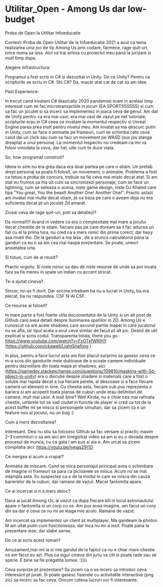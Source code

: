 # Utilitar_Open - Among Us dar low-budget
 Proba de Open la Utilitar Infoeducatie
 
 Context: Proba de Open Utilitar de la Infoeducatie 2021 a avut ca tema realizarea unui joc de tip Among Us prin codare, farmece, rage quit-uri, orice numa sa iasa. Aici va trai arhiva cu proiectul meu pana la jurizare si mult timp dupa.
 
 
 Alegere infrastructura:
 
 Programul a fost scris in C# si dezvoltat in Unity. De ce Unity? Pentru ca scripturile se scriu in C#. Stii C#? Da, macar atat cat de cat sa am idee.
 
 
 Past Experience:
 
 In trecut cand invatam C# (basically 2020 pandemie) eram in acelasi timp interesat cum se fac microtranzactiile in jocuri (EA SPORTSSSSSS)  si cum sa fac un joculet si sa incerc sa implementez in joaca ceva de genul. Am dat de Unity pentru ca era mai usor, era mai vast de vazut pe net tutoriale, scripturile erau in C# ceea ce invatam la momentul respectiv si Unreal Engine parea prea mult pentru nivelul meu. Am invatat sa ma descurc putin in Unity, cum se face o animatie pe frameuri, cum se schimba cate ceva cand dai un click sau cum sa faci un movement pe WASD (sus jos stanga dreapta) a unui personaj. La momentul respectiv nu credeam ca imi va folosi vreodata la ceva, dar hei, uite cum te duce viata.
 
 
So, how programel construit?

Ideea in sine nu era grea daca era doar partea pe care o stiam. Un prefab drept personaj sa poata fi folosit, un movement, o animatie. Problema a fost ca totusi e proba de concurs, trebuie sa fie ceva mai misto decat atat. Si am stat eu frumos sa ma uit cum sa sincronizezi personaje, cum se face un lightning, cum se seteaza o scena, niste game design, niste DJ Khaled care tipa "You great, You the beast! Another One! Another One!". Practic astazi am invatat mai multe decat stiam, pt ca baza pe care o aveam deja nu era suficienta decat pt un joculet 2d amarat.


Ziceai ceva de rage quit-uri, poti sa detaliezi?

Da normal!!!! Avand in vedere ca era o complexitate mai mare a jocului decat chestiile de le stiam, fiecare pas pe care doream sa il fac aducea un fail cu el la prima tura, nu cred ca a mers nimic din prima corect, dar heyy asa inveti tho. De la ganduri a ma lasa , de a arunca calculatorul pana la ganduri ca eu o sa am cea mai naspa prezentare. Se poate, uneori anxietatea urla.

Si totusi, cum de ai reusit?

Practic orgoliu. Si niste noroc sa dau de niste resurse de unde sa pot invata fara sa fie mereu in spate un indian cu accent stricat.

Te-a ajutat cineva?

Sincer, mi-as fi dorit. Dar oricine intrebam ba nu a lucrat in Unity, ba era plecat, ba nu raspundea. CSF N-AI CSF.

Ce resurse ai folosit?

In mare parte a fost foarte utila documentatia de la Unity si un alt post de Github care avea detalii despre Iluminarea spatiilor in 2D. Among Us e cunoscut ca are acele shadows care ascund partile mapei in care jucatorul nu se afla, iar tipul acela a avut ceva similar de facut pt alt joc. Destul de util explicat si scris codul. Transparenta totala, there you go : https://www.youtube.com/watch?v=FzGTxfWRIHY /https://github.com/ckawell/LightShafting )

In plus, pentru a face lucrul asta am fost placut surprins sa gasesc ceva ce m-a scos din gandurile mele dubioase de a scoate camere individuale pentru dezvoltare din toata mapa pt shadows, aici (https://gamedev.stackexchange.com/questions/109810/masking-with-3d-object-in-unity) era o discutie despre shadere si materials care a fost o solutie mai rapida decat a lua fiecare perete, al descoase si a face fiecare camera un element in sine. Cu chestia asta, fiecare cub pus reprezenta o bariera si am acoperit toata plansa de cuburi unde erau delimitari de camere, mult mai usor. A iesit bine? Well Kinda, nu e chiar cea mai rafinata chestie, umbrele tot se vad ciudat in functie de player si cred ca tot de la acest buffer mi se misca si personajele simultan, dar sa zicem ca e un feature nou al jocului, nu un bug :)

Cum a mers dezvoltarea?

Interesant. Desi nu stiu sa folosesc Github sa fac versare si practic maxim 2-3 commituri o sa am aici am inregistrat video sa am si eu o dovada despre procesul de munca, nu ca gata l am pus si aia e. Am urcat sa zicem compilatia aici: https://youtu.be/jyejas29YEI


Ce mergea si acum a crapat?

Animatia de miscare. Cand se mica personajul principal avea o schimbare de imagine in frameuri sa para ca picioarele se misca. Acum nu se mai intampla asta. Eu suspectez ca e de la modul in care se misca din cauza barierelor de la cuburi, dar ramane de vazut. Macar fantomita apare.


Ce ai incercat si n a mers deloc?

Daca ai jucat Among Us, ai vazut ca dupa fiecare kill in locul astronautului apare o fantomita si un corp cu os. Am pus acea imagine, am facut un corp din ea dar e ceva ce nu mi se leaga mie acolo. Ramane de vazut.

Am incercat sa implementez un client pt multiplayer. Ma gandeam la photon. M am uitat putin cum functioneaza, dar inca nu mi-a iesit. Poate pana la prezentare iese, dar slabe sanse.


De ce ai scris acest roman?

Amuzament,mai imi ia si mie gandul de la faptul ca nu e chiar mare chestie ce am facut eu azi. Plus ca sigur cineva din juriu va citi si poate rade sau se sperie. E bine sa fie pregatita lumea. :))))


Ceva surprize  pt prezentare?
Sa zicem ca o sa incerc sa introduc ceva interesant pt jurati. Si poate gasesc fisierele cu activitatile interactive (png zic) sa incerc sa fac ceva. Oricum cateva lucruri vor fi interesante.
